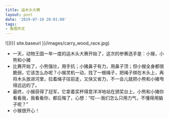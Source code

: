 ```yaml
---
title: 运木头大赛
layout: post
date: '2019-07-19 20:01:00'
tags:
- 看图作文
---
```


![]({{ site.baseurl }}/images/carry_wood_race.jpg)
* 一天，动物王国一年一度的运木头大赛开始了，这次的参赛选手是：小猴，小熊和小猪
* 比赛开始了，小熊强壮，用手抗；小猪鼻子有力，用鼻子顶；但小猴全身都很脆弱，它该怎么办呢？小猴灵机一动，找了一根绳子，把绳子绑在木头上，再将木头放进河里，拉着绳子往前走，又快又省力，不一会儿就把小熊和小猪甩得远远的了。
* 最终，小猴获得了冠军，它拿着奖杯得意洋洋地站在颁奖台上，小熊和小猪你看看我，我看看你，都后悔了，心想：“哎---我们怎么只用力气，不懂得用脑子呢？”
* 小猴很开心！
